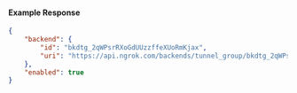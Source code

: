 <!-- Code generated for API Clients. DO NOT EDIT. -->

#### Example Response

```json
{
	"backend": {
		"id": "bkdtg_2qWPsrRXoGdUUzzffeXUoRmKjax",
		"uri": "https://api.ngrok.com/backends/tunnel_group/bkdtg_2qWPsrRXoGdUUzzffeXUoRmKjax"
	},
	"enabled": true
}
```
